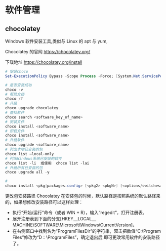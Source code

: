 # 软件管理

## chocolatey

Windows 软件安装工具,类似与 Linux 的 apt 与 yum,

Chocolatey 的官网 https://chocolatey.org/

下载地址 https://chocolatey.org/install

```powershell
# 安装choco
Set-ExecutionPolicy Bypass -Scope Process -Force; [System.Net.ServicePointManager]::SecurityProtocol = [System.Net.ServicePointManager]::SecurityProtocol -bor 3072; iex ((New-Object System.Net.WebClient).DownloadString('https://community.chocolatey.org/install.ps1'))

# 是否安装成功
choco -v
# 帮助文档
choco /?
# 升级
choco upgrade chocolatey
# 查找软件
choco search <software_key_of_name>
# 安装文件
choco install <software_name>
# 卸载文件
choco install <software_name>
# 升级软件
choco upgrade <software_name>
# 列出本地已安装的包
choco list –local-only
# 列出Windows系统已安装的软件
choco list -li  或使用  choco list -lai
# 升级所有已安装的包
choco upgrade all -y

#
choco install <pkg|packages.config> [<pkg2> <pkgN>] [<options/switches>]
```

更改包安装路径 Chocolatey 在安装包的时候，默认路径是按照系统的默认路径来的，如果想修改安装路径可以这样处理：

- 执行“开始/运行”命令（或者 WIN + R），输入“regedit”，打开注册表。
- 展开注册表到下面的分支[HKEY＿LOCAL＿MACHINE\SOFTWARE\Microsoft\Windows\CurrentVersion]，
- 在右侧窗口中找到名为“ProgramFilesDir”的字符串，双击把数值“C:\Program Files”修改为“D：\ProgramFiles”，确定退出后,即可更改常用软件的安装路径了。
